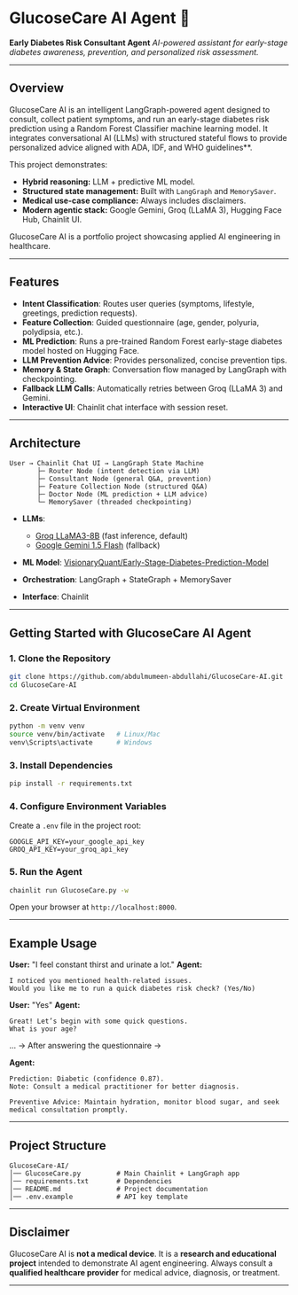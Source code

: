 # GlucoseCare AI Agent 🤖

**Early Diabetes Risk Consultant Agent**
*AI-powered assistant for early-stage diabetes awareness, prevention, and personalized risk assessment.*

---

## Overview

GlucoseCare AI is an intelligent LangGraph-powered agent designed to consult, collect patient symptoms, and run an early-stage diabetes risk prediction using a Random Forest Classifier machine learning model. It integrates conversational AI (LLMs) with structured stateful flows to provide personalized advice aligned with ADA, IDF, and WHO guidelines**.

This project demonstrates:

* **Hybrid reasoning:** LLM + predictive ML model.
* **Structured state management:** Built with `LangGraph` and `MemorySaver`.
* **Medical use-case compliance:** Always includes disclaimers.
* **Modern agentic stack:** Google Gemini, Groq (LLaMA 3), Hugging Face Hub, Chainlit UI.

GlucoseCare AI is a portfolio project showcasing applied AI engineering in healthcare.

---

## Features

* **Intent Classification**: Routes user queries (symptoms, lifestyle, greetings, prediction requests).
* **Feature Collection**: Guided questionnaire (age, gender, polyuria, polydipsia, etc.).
* **ML Prediction**: Runs a pre-trained Random Forest early-stage diabetes model hosted on Hugging Face.
* **LLM Prevention Advice**: Provides personalized, concise prevention tips.
* **Memory & State Graph**: Conversation flow managed by LangGraph with checkpointing.
* **Fallback LLM Calls**: Automatically retries between Groq (LLaMA 3) and Gemini.
* **Interactive UI**: Chainlit chat interface with session reset.

---

## Architecture

```
User → Chainlit Chat UI → LangGraph State Machine
       ├─ Router Node (intent detection via LLM)
       ├─ Consultant Node (general Q&A, prevention)
       ├─ Feature Collection Node (structured Q&A)
       ├─ Doctor Node (ML prediction + LLM advice)
       └─ MemorySaver (threaded checkpointing)
```

* **LLMs**:

  * [Groq LLaMA3-8B](https://groq.com/) (fast inference, default)
  * [Google Gemini 1.5 Flash](https://ai.google.dev/) (fallback)
* **ML Model**: [VisionaryQuant/Early-Stage-Diabetes-Prediction-Model](https://huggingface.co/VisionaryQuant/Early-Stage-Diabetes-Prediction-Model)
* **Orchestration**: LangGraph + StateGraph + MemorySaver
* **Interface**: Chainlit

---

## Getting Started with GlucoseCare AI Agent

### 1. Clone the Repository

```bash
git clone https://github.com/abdulmumeen-abdullahi/GlucoseCare-AI.git
cd GlucoseCare-AI
```

### 2. Create Virtual Environment

```bash
python -m venv venv
source venv/bin/activate   # Linux/Mac
venv\Scripts\activate      # Windows
```

### 3. Install Dependencies

```bash
pip install -r requirements.txt
```

### 4. Configure Environment Variables

Create a `.env` file in the project root:

```env
GOOGLE_API_KEY=your_google_api_key
GROQ_API_KEY=your_groq_api_key
```

### 5. Run the Agent

```bash
chainlit run GlucoseCare.py -w
```

Open your browser at `http://localhost:8000`.

---

## Example Usage

**User:** "I feel constant thirst and urinate a lot."
**Agent:**

```
I noticed you mentioned health-related issues.  
Would you like me to run a quick diabetes risk check? (Yes/No)
```

**User:** "Yes"
**Agent:**

```
Great! Let’s begin with some quick questions.  
What is your age?
```

... → After answering the questionnaire →

**Agent:**

```
Prediction: Diabetic (confidence 0.87).  
Note: Consult a medical practitioner for better diagnosis.  

Preventive Advice: Maintain hydration, monitor blood sugar, and seek medical consultation promptly.
```

---

## Project Structure

```
GlucoseCare-AI/
│── GlucoseCare.py         # Main Chainlit + LangGraph app
│── requirements.txt       # Dependencies
│── README.md              # Project documentation
│── .env.example           # API key template
```

---

## Disclaimer

GlucoseCare AI is **not a medical device**. It is a **research and educational project** intended to demonstrate AI agent engineering. Always consult a **qualified healthcare provider** for medical advice, diagnosis, or treatment.

---
